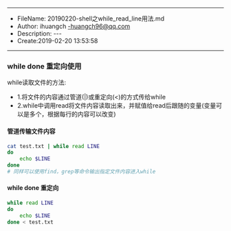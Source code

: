 ___
- FileName: 20190220-shell之while_read_line用法.md
- Author: ihuangch -huangch96@qq.com
- Description: ---
- Create:2019-02-20 13:53:58
___

### while done 重定向使用
while读取文件的方法:
- 1.将文件的内容通过管道(|)或重定向(<)的方式传给while
- 2.while中调用read将文件内容读取出来，并赋值给read后跟随的变量(变量可以是多个，根据每行的内容可以改变)



#### 管道传输文件内容
```bash
cat test.txt | while read LINE
do
	echo $LINE
done
# 同样可以使用find，grep等命令输出指定文件内容进入while
```

#### while done 重定向
```bash
while read LINE
do
	echo $LINE
done < test.txt
```

